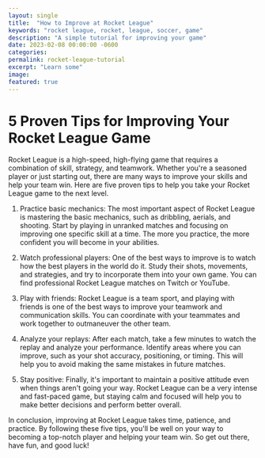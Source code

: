 ```yaml
---
layout: single
title:  "How to Improve at Rocket League"
keywords: "rocket league, rocket, league, soccer, game"
description: "A simple tutorial for improving your game"
date: 2023-02-08 00:00:00 -0600
categories: 
permalink: rocket-league-tutorial
excerpt: "Learn some"
image: 
featured: true
---
```


# 5 Proven Tips for Improving Your Rocket League Game

Rocket League is a high-speed, high-flying game that requires a combination of skill, strategy, and teamwork. Whether you're a seasoned player or just starting out, there are many ways to improve your skills and help your team win. Here are five proven tips to help you take your Rocket League game to the next level.

1. Practice basic mechanics: The most important aspect of Rocket League is mastering the basic mechanics, such as dribbling, aerials, and shooting. Start by playing in unranked matches and focusing on improving one specific skill at a time. The more you practice, the more confident you will become in your abilities.

2. Watch professional players: One of the best ways to improve is to watch how the best players in the world do it. Study their shots, movements, and strategies, and try to incorporate them into your own game. You can find professional Rocket League matches on Twitch or YouTube.

3. Play with friends: Rocket League is a team sport, and playing with friends is one of the best ways to improve your teamwork and communication skills. You can coordinate with your teammates and work together to outmaneuver the other team.

4. Analyze your replays: After each match, take a few minutes to watch the replay and analyze your performance. Identify areas where you can improve, such as your shot accuracy, positioning, or timing. This will help you to avoid making the same mistakes in future matches.

5. Stay positive: Finally, it's important to maintain a positive attitude even when things aren't going your way. Rocket League can be a very intense and fast-paced game, but staying calm and focused will help you to make better decisions and perform better overall.

In conclusion, improving at Rocket League takes time, patience, and practice. By following these five tips, you'll be well on your way to becoming a top-notch player and helping your team win. So get out there, have fun, and good luck!